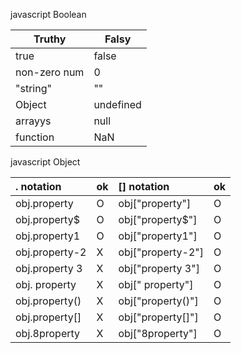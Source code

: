javascript Boolean

Truthy | Falsy
-------|-------
true | false
non-zero num|0
"string"|""
Object|undefined
arrayys|null
function|NaN


javascript Object

|. notation     | ok| [] notation       | ok |
|:--------------|:--|:------------------|:--|
|obj.property   | O | obj["property"]   | O |
|obj.property$  | O | obj["property$"]  | O |
|obj.property1  | O | obj["property1"]  | O |
|obj.property-2 | X | obj["property-2"] | O |
|obj.property 3 | X | obj["property 3"] | O |
|obj. property  | X | obj[" property"]  | O |
|obj.property() | X | obj["property()"] | O |
|obj.property[] | X | obj["property[]"] | O |
|obj.8property  | X | obj["8property"]  | O |

